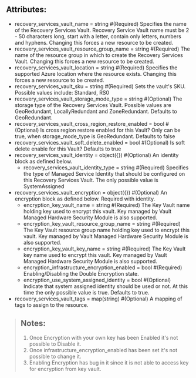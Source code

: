 ## Attributes:
- recovery_services_vault_name                         = string #(Required) Specifies the name of the Recovery Services Vault. Recovery Service Vault name must be 2 - 50 characters long, start with a letter, contain only letters, numbers and hyphens. Changing this forces a new resource to be created.
- recovery_services_vault_resource_group_name          = string #(Required) The name of the resource group in which to create the Recovery Services Vault. Changing this forces a new resource to be created.
- recovery_services_vault_location                     = string #(Required) Specifies the supported Azure location where the resource exists. Changing this forces a new resource to be created.
- recovery_services_vault_sku                          = string #(Required) Sets the vault's SKU. Possible values include: Standard, RS0
- recovery_services_vault_storage_mode_type            = string #(Optional) The storage type of the Recovery Services Vault. Possible values are GeoRedundant, LocallyRedundant and ZoneRedundant. Defaults to GeoRedundant.
- recovery_services_vault_cross_region_restore_enabled = bool   #(Optional) Is cross region restore enabled for this Vault? Only can be true, when storage_mode_type is GeoRedundant. Defaults to false
- recovery_services_vault_soft_delete_enabled          = bool   #(Optional) Is soft delete enable for this Vault? Defaults to true
- recovery_services_vault_identity = object({})      #(Optional) An identity block as defined below.
  - recovery_services_vault_identity_type = string #(Required) Specifies the type of Managed Service Identity that should be configured on this Recovery Services Vault. The only possible value is SystemAssigned
- recovery_services_vault_encryption = object({})           #(Optional) An encryption block as defined below. Required with identity.
  - encryption_key_vault_name                    = string #(Required) The Key Vault name holding key used to encrypt this vault. Key managed by Vault Managed Hardware Security Module is also supported.
  - encryption_key_vault_resource_group_name     = string #(Required) The Key Vault resource group name holding key used to encrypt this vault. Key managed by Vault Managed Hardware Security Module is also supported.
  - encryption_key_vault_key_name                = string #(Required) The Key Vault key name used to encrypt this vault. Key managed by Vault Managed Hardware Security Module is also supported.
  - encryption_infrastructure_encryption_enabled = bool   #(Required) Enabling/Disabling the Double Encryption state.
  - encryption_use_system_assigned_identity      = bool   #(Optional) Indicate that system assigned identity should be used or not. At this time the only possible value is true. Defaults to true.
- recovery_services_vault_tags = map(string) #(Optional) A mapping of tags to assign to the resource.
    

>## Notes:
>1. Once Encryption with your own key has been Enabled it's not possible to Disable it.
>2. Once infrastructure_encryption_enabled has been set it's not possible to change it.
>3. Enabling Encryption has bug in it since it is not able to access key for encryption from key vault.


